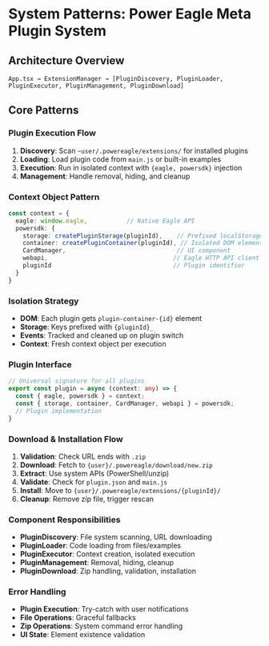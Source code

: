 # System Patterns: Power Eagle Meta Plugin System

## Architecture Overview
```
App.tsx → ExtensionManager → [PluginDiscovery, PluginLoader, PluginExecutor, PluginManagement, PluginDownload]
```

## Core Patterns

### Plugin Execution Flow
1. **Discovery**: Scan `~user/.powereagle/extensions/` for installed plugins
2. **Loading**: Load plugin code from `main.js` or built-in examples
3. **Execution**: Run in isolated context with `{eagle, powersdk}` injection
4. **Management**: Handle removal, hiding, and cleanup

### Context Object Pattern
```typescript
const context = {
  eagle: window.eagle,           // Native Eagle API
  powersdk: {
    storage: createPluginStorage(pluginId),    // Prefixed localStorage
    container: createPluginContainer(pluginId), // Isolated DOM element
    CardManager,                               // UI component
    webapi,                                   // Eagle HTTP API client
    pluginId                                  // Plugin identifier
  }
}
```

### Isolation Strategy
- **DOM**: Each plugin gets `plugin-container-{id}` element
- **Storage**: Keys prefixed with `{pluginId}_`
- **Events**: Tracked and cleaned up on plugin switch
- **Context**: Fresh context object per execution

### Plugin Interface
```typescript
// Universal signature for all plugins
export const plugin = async (context: any) => {
  const { eagle, powersdk } = context;
  const { storage, container, CardManager, webapi } = powersdk;
  // Plugin implementation
}
```

### Download & Installation Flow
1. **Validation**: Check URL ends with `.zip`
2. **Download**: Fetch to `{user}/.powereagle/download/new.zip`
3. **Extract**: Use system APIs (PowerShell/unzip)
4. **Validate**: Check for `plugin.json` and `main.js`
5. **Install**: Move to `{user}/.powereagle/extensions/{pluginId}/`
6. **Cleanup**: Remove zip file, trigger rescan

### Component Responsibilities
- **PluginDiscovery**: File system scanning, URL downloading
- **PluginLoader**: Code loading from files/examples
- **PluginExecutor**: Context creation, isolated execution
- **PluginManagement**: Removal, hiding, cleanup
- **PluginDownload**: Zip handling, validation, installation

### Error Handling
- **Plugin Execution**: Try-catch with user notifications
- **File Operations**: Graceful fallbacks
- **Zip Operations**: System command error handling
- **UI State**: Element existence validation
